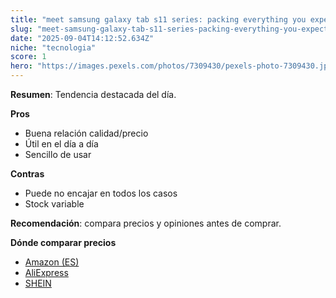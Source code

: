 ```yaml
---
title: "meet samsung galaxy tab s11 series: packing everything you expect from a premium tablet"
slug: "meet-samsung-galaxy-tab-s11-series-packing-everything-you-expect-from-a-premium-"
date: "2025-09-04T14:12:52.634Z"
niche: "tecnologia"
score: 1
hero: "https://images.pexels.com/photos/7309430/pexels-photo-7309430.jpeg?auto=compress&cs=tinysrgb&fit=crop&h=627&w=1200&auto=compress&cs=tinysrgb&w=1024&h=576&fit=crop"
---
```


**Resumen**: Tendencia destacada del día.

**Pros**
- Buena relación calidad/precio
- Útil en el día a día
- Sencillo de usar

**Contras**
- Puede no encajar en todos los casos
- Stock variable

**Recomendación**: compara precios y opiniones antes de comprar.

**Dónde comparar precios**
- [Amazon (ES)](https://www.amazon.es/s?k=meet+samsung+galaxy+tab+s11+series%3A+packing+everything+you+expect+from+a+premium+tablet&language=es_ES&tag=teknovashop25-21)
- [AliExpress](https://es.aliexpress.com/wholesale?SearchText=meet+samsung+galaxy+tab+s11+series%3A+packing+everything+you+expect+from+a+premium+tablet)
- [SHEIN](https://es.shein.com/pdsearch?keyword=meet+samsung+galaxy+tab+s11+series%3A+packing+everything+you+expect+from+a+premium+tablet)

